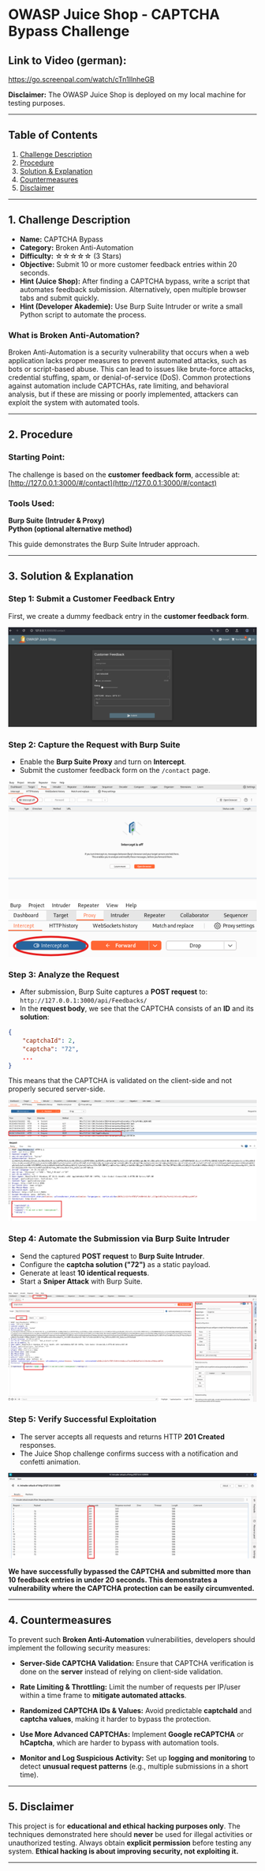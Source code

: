 # **OWASP Juice Shop - CAPTCHA Bypass Challenge**

## **Link to Video (german):**

https://go.screenpal.com/watch/cTn1IlnheGB

**Disclaimer:** The OWASP Juice Shop is deployed on my local machine for testing purposes.

---

## **Table of Contents**

1. [Challenge Description](#1-challenge-description)
2. [Procedure](#2-procedure)
3. [Solution & Explanation](#3-solution--explanation)
4. [Countermeasures](#4-countermeasures)
5. [Disclaimer](#5-disclaimer)

---

## **1. Challenge Description**

- **Name:** CAPTCHA Bypass
- **Category:** Broken Anti-Automation
- **Difficulty:** ☆☆☆☆☆ (3 Stars)
- **Objective:** Submit 10 or more customer feedback entries within 20 seconds.
- **Hint (Juice Shop):** After finding a CAPTCHA bypass, write a script that automates feedback submission. Alternatively, open multiple browser tabs and submit quickly.
- **Hint (Developer Akademie):** Use Burp Suite Intruder or write a small Python script to automate the process.

### **What is Broken Anti-Automation?**

Broken Anti-Automation is a security vulnerability that occurs when a web application lacks proper measures to prevent automated attacks, such as bots or script-based abuse. This can lead to issues like brute-force attacks, credential stuffing, spam, or denial-of-service (DoS). Common protections against automation include CAPTCHAs, rate limiting, and behavioral analysis, but if these are missing or poorly implemented, attackers can exploit the system with automated tools.

---

## **2. Procedure**

### **Starting Point:**

The challenge is based on the **customer feedback form**, accessible at:  
 [http://127.0.0.1:3000/#/contact](http://127.0.0.1:3000/#/contact)

### **Tools Used:**

**Burp Suite (Intruder & Proxy)**  
**Python (optional alternative method)**

This guide demonstrates the Burp Suite Intruder approach.

---

## **3. Solution & Explanation**

### **Step 1: Submit a Customer Feedback Entry**

First, we create a dummy feedback entry in the **customer feedback form**.

![Step 1](images/step1.png)

### **Step 2: Capture the Request with Burp Suite**

- Enable the **Burp Suite Proxy** and turn on **Intercept**.
- Submit the customer feedback form on the `/contact` page.

![Step 2.1](images/step2.1.png)  
![Step 2.2](images/step2.2.png)

### **Step 3: Analyze the Request**

- After submission, Burp Suite captures a **POST request** to:  
   `http://127.0.0.1:3000/api/Feedbacks/`
- In the **request body**, we see that the CAPTCHA consists of an **ID** and its **solution**:

```json
{
    "captchaId": 2,
    "captcha": "72",
    ...
}
```

This means that the CAPTCHA is validated on the client-side and not properly secured server-side.

![Step 3](images/step3.png)

### **Step 4: Automate the Submission via Burp Suite Intruder**

- Send the captured **POST request** to **Burp Suite Intruder**.
- Configure the **captcha solution ("72")** as a static payload.
- Generate at least **10 identical requests**.
- Start a **Sniper Attack** with Burp Suite.

![Step 4.1](images/step4.1.png)

### **Step 5: Verify Successful Exploitation**

- The server accepts all requests and returns HTTP **201 Created** responses.
- The Juice Shop challenge confirms success with a notification and confetti animation.

![Step 4.2](images/step4.2.png)

**We have successfully bypassed the CAPTCHA and submitted more than 10 feedback entries in under 20 seconds. This demonstrates a vulnerability where the CAPTCHA protection can be easily circumvented.**

---

## **4. Countermeasures**

To prevent such **Broken Anti-Automation** vulnerabilities, developers should implement the following security measures:

- **Server-Side CAPTCHA Validation:** Ensure that CAPTCHA verification is done on the **server** instead of relying on client-side validation.

- **Rate Limiting & Throttling:** Limit the number of requests per IP/user within a time frame to **mitigate automated attacks**.

- **Randomized CAPTCHA IDs & Values:** Avoid predictable **captchaId** and **captcha values**, making it harder to bypass the protection.

- **Use More Advanced CAPTCHAs:** Implement **Google reCAPTCHA** or **hCaptcha**, which are harder to bypass with automation tools.

- **Monitor and Log Suspicious Activity:** Set up **logging and monitoring** to detect **unusual request patterns** (e.g., multiple submissions in a short time).

---

## **5. Disclaimer**

This project is for **educational and ethical hacking purposes only**. The techniques demonstrated here should **never** be used for illegal activities or unauthorized testing. Always obtain **explicit permission** before testing any system. **Ethical hacking is about improving security, not exploiting it.**

---
